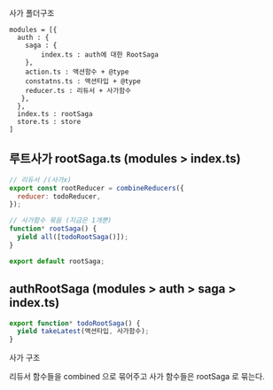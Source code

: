 사가 폴더구조

```
modules = [{
  auth : {
    saga : {
        index.ts : auth에 대한 RootSaga
    },
    action.ts : 액션함수 + @type
    constatns.ts : 액션타입 + @type
    reducer.ts : 리듀서 + 사가함수
   },
  },
  index.ts : rootSaga
  store.ts : store
]
```

## **루트사가 rootSaga.ts** (modules > index.ts)

```js
// 리듀서 /(사가x)
export const rootReducer = combineReducers({
  reducer: todoReducer,
});

// 사가함수 묶음 (지금은 1개뿐)
function* rootSaga() {
  yield all([todoRootSaga()]);
}

export default rootSaga;
```

## **authRootSaga** (modules > auth > saga > index.ts)

```js
export function* todoRootSaga() {
  yield takeLatest(액션타입, 사가함수);
}
```

사가 구조

리듀서 함수들을 combined 으로 묶어주고 사가 함수들은 rootSaga 로 묶는다.
